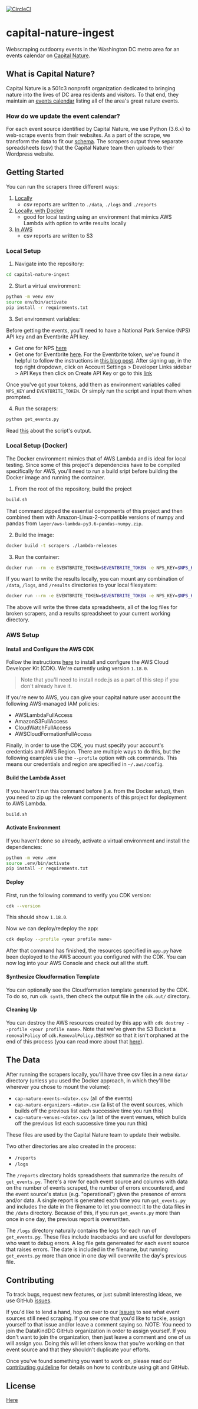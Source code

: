 [![CircleCI](https://circleci.com/gh/DataKind-DC/capital-nature-ingest/tree/master.svg?style=svg)](https://circleci.com/gh/DataKind-DC/capital-nature-ingest/tree/master) 
# capital-nature-ingest

Webscraping outdoorsy events in the Washington DC metro area for an events calendar on [Capital Nature](http://capitalnature.org/).

## What is Capital Nature?

Capital Nature is a 501c3 nonprofit organization dedicated to bringing nature into the lives of DC area residents and visitors. To that end, they maintain an [events calendar](http://capitalnature.org/events/month/) listing all of the area's great nature events.

### How do we update the event calendar?

For each event source identified by Capital Nature, we use Python (3.6.x) to web-scrape events from their websites. As a part of the scrape, we transform the data to fit our [schema](https://github.com/DataKind-DC/capital-nature-ingest/blob/master/event_schema.md). The scrapers output three separate spreadsheets (csv) that the Capital Nature team then uploads to their Wordpress website.

## Getting Started

You can run the scrapers three different ways:

1. [Locally](#Local-Setup)
    - csv reports are written to `./data`, `./logs` and `./reports`
2. [Locally, with Docker](#Local-Setup-(Docker))
    - good for local testing using an environment that mimics AWS Lambda with option to write results locally
3. [In AWS](#AWS-Setup)
    - csv reports are written to S3

### Local Setup

1. Navigate into the repository:

```bash
cd capital-nature-ingest
```

2. Start a virtual environment:

```bash
python -m venv env
source env/bin/activate
pip install -r requirements.txt
```

3. Set environment variables:

Before getting the events, you'll need to have a National Park Service (NPS) API key and an Eventbrite API key.
 - Get one for NPS [here](https://www.nps.gov/subjects/developer/index.htm)
 - Get one for Eventbrite [here](https://www.eventbrite.com/platform/api). For the Eventbrite token, we've found it helpful to follow the instructions in [this blog post](https://www.appypie.com/faqs/how-can-i-get-my-eventbrite-personal-oauth-token-key). After signing up, in the top right dropdown, click on Account Settings > Developer Links sidebar > API Keys then click  on Create API Key or go to this [link](https://www.eventbrite.com/account-settings/apps/new)
 
Once you've got your tokens, add them as environment variables called `NPS_KEY` and `EVENTBRITE_TOKEN`. Or simply run the script and input them when prompted.

4. Run the scrapers:

```bash
python get_events.py
```

Read [this](#The-Data) about the script's output.

### Local Setup (Docker)

The Docker environment mimics that of AWS Lambda and is ideal for local testing. Since some of this project's dependencies have to be compiled specifically for AWS, you'll need to run a build sript before building the Docker image and running the container.

1. From the root of the repository, build the project

```bash
build.sh
```

That command zipped the essential components of this project and then combined them with Amazon-Linux-2-compatible versions of numpy and pandas from `layer/aws-lambda-py3.6-pandas-numpy.zip`.

2. Build the image:

```bash
docker build -t scrapers ./lambda-releases
```

3. Run the container:

```bash
docker run --rm -e EVENTBRITE_TOKEN=$EVENTBRITE_TOKEN -e NPS_KEY=$NPS_KEY scrapers
```

If you want to write the results locally, you can mount any combination of `/data`, `/logs`, and `/results` directories to your local filesystem:

```bash
docker run --rm -e EVENTBRITE_TOKEN=$EVENTBRITE_TOKEN -e NPS_KEY=$NPS_KEY -v `pwd`:/var/task/data -v `pwd`:/var/task/logs -v `pwd`:/var/task/reports scrapers
```

The above will write the three data spreadsheets, all of the log files for broken scrapers, and a results spreadsheet to your current working directory.

### AWS Setup

#### Install and Configure the AWS CDK

Follow the instructions [here](https://docs.aws.amazon.com/cdk/latest/guide/getting_started.html) to install and configure the AWS Cloud Developer Kit (CDK). We're currently using version `1.18.0`.

>Note that you'll need to install node.js as a part of this step if you don't already have it.

If you're new to AWS, you can give your capital nature user account the following AWS-managed IAM policies:

- AWSLambdaFullAccess
- AmazonS3FullAccess
- CloudWatchFullAccess
- AWSCloudFormationFullAccess

Finally, in order to use the CDK, you must specify your account's credentials and AWS Region. There are multiple ways to do this, but the following examples use the `--profile` option with `cdk` commands. This means our credentials and region are specified in `~/.aws/config`.

#### Build the Lambda Asset

If you haven't run this command before (i.e. from the Docker setup), then you need to zip up the relevant components of this project for deployment to AWS Lambda.

```bash
build.sh
```

#### Activate Environment

If you haven't done so already, activate a virtual environment and install the dependencies:

```bash
python -m venv .env
source .env/bin/activate
pip install -r requirements.txt
```

#### Deploy

First, run the following command to verify you CDK version:

```bash
cdk --version
```

This should show `1.18.0`.

Now we can deploy/redeploy the app:

```bash
cdk deploy --profile <your profile name>
```

After that command has finished, the resources specified in `app.py` have been deployed to the AWS account you configured with the CDK. You can now log into your AWS Console and check out all the stuff.

#### Synthesize Cloudformation Template

You can optionally see the Cloudformation template generated by the CDK. To do so, run `cdk synth`, then check the output file in the `cdk.out/` directory.

#### Cleaning Up

You can destroy the AWS resources created by this app with `cdk destroy --profile <your profile name>`. Note that we've given the S3 Bucket a `removalPolicy` of `cdk.RemovalPolicy.DESTROY` so that it isn't orphaned at the end of this process (you can read more about that [here](https://docs.aws.amazon.com/AmazonS3/latest/user-guide/delete-bucket.html)).

## The Data

After running the scrapers locally, you'll have three csv files in a new `data/` directory (unless you used the Docker approach, in which they'll be wherever you chose to mount the volume):

- `cap-nature-events-<date>.csv` (all of the events)
- `cap-nature-organizers-<date>.csv` (a list of the event sources, which builds off the previous list each successive time you run this)
- `cap-nature-venues-<date>.csv` (a list of the event venues, which builds off the previous list each successive time you run this)

These files are used by the Capital Nature team to update their website.

Two other directories are also created in the process:

- `/reports`
- `/logs`

The `/reports` directory holds spreadsheets that summarize the results of `get_events.py`. There's a row for each event source and columns with data on the number of events scraped, the number of errors encountered, and the event source's status (e.g. "operational") given the presence of errors and/or data. A single report is generated each time you run `get_events.py` and includes the date in the filename to let you connect it to the data files in the `/data` directory. Because of this, if you run `get_events.py` more than once in one day, the previous report is overwritten.

The `/logs` directory naturally contains the logs for each run of `get_events.py`. These files include tracebacks and are useful for developers who want to debug errors. A log file gets genereated for each event source that raises errors. The date is included in the filename, but running `get_events.py` more than once in one day will overwrite the day's previous file.

## Contributing

To track bugs, request new features, or just submit interesting ideas, we use GitHub [issues](https://github.com/DataKind-DC/capital-nature-ingest/issues).

If you'd like to lend a hand, hop on over to our [Issues](https://github.com/DataKind-DC/capital-nature-ingest/issues) to see what event sources still need scraping. If you see one that you'd like to tackle, assign yourself to that issue and/or leave a comment saying so. NOTE: You need to join the DataKindDC GitHub organization in order to assign yourself. If you don't want to join the organization, then just leave a comment and one of us will assign you. Doing this will let others know that you're working on that event source and that they shouldn't duplicate your efforts.

Once you've found something you want to work on, please read our [contributing guideline](https://github.com/DataKind-DC/capital-nature-ingest/blob/master/.github/CONTRIBUTING.md) for details on how to contribute using git and GitHub.

## License

[Here](https://github.com/DataKind-DC/capital-nature-ingest/blob/master/.github/LICENSE)
